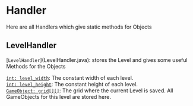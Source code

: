 <h1>Handler</h1>
Here are all Handlers which give static methods for Objects
<h2>LevelHandler</h2>
[<code>LevelHandler</code>](LevelHandler.java): stores the Level and gives some useful Methods for the Objects

[<code>int: level_width</code>](LevelHandler.java#L8): The constant width of each level.<br>
[<code>int: level_height</code>](LevelHandler.java#L9): The constant height of each level.<br>
[<code>GameObject: grid[][]</code>](LevelHandler.java#L10): The grid where the current Level is saved. All GameObjects for this level are stored here.<br>
